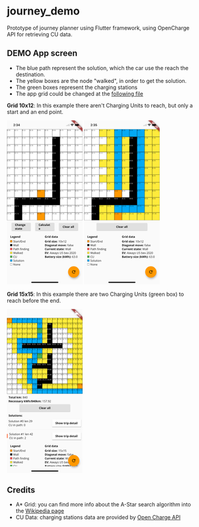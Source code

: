 # journey_demo

Prototype of journey planner using Flutter framework, using OpenCharge API for retrieving CU data.

## DEMO App screen

- The blue path represent the solution, which the car use the reach the destination. 
- The yellow boxes are the node "walked", in order to get the solution.
- The green boxes represent the charging stations
- The app grid could be changed at the [following file](https://github.com/federicoviceconti/Journey-Demo/blob/main/lib/notifier/grid_notifier.dart)

**Grid 10x12**: In this example there aren't Charging Units to reach, but only a start and an end point.

<img src="https://github.com/federicoviceconti/Journey-Demo/blob/main/demo/grid_astar_start.png" alt="mockup demo app grid start" width="200">
<img src="https://github.com/federicoviceconti/Journey-Demo/blob/main/demo/grid_astar_end.png" alt="mockup demo app grid end" width="200">

**Grid 15x15**: In this example there are two Charging Units (green box) to reach before the end.

<img src="https://github.com/federicoviceconti/Journey-Demo/blob/main/demo/grid_astar_withcu.png" alt="mockup demo app with cu" width="200">

## Credits
- A* Grid: you can find more info about the A-Star search algorithm into the [Wikipedia page](https://en.wikipedia.org/wiki/A*_search_algorithm)
- CU Data: charging stations data are provided by [Open Charge API](https://openchargemap.org/site/develop/api)
